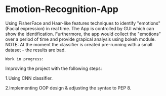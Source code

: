 # Emotion-Recognition-App
Using FisherFace and Haar-like features techniques to identify "emotions" (Facial expression) in real time.
The App is controlled by GUI which can show the identification.
Furthermore, the app would collect the "emotions" over a period of time and provide grapical analysis using bokeh module.
NOTE: At the moment the classifier is created pre-running with a small dataset - the results are bad.

`Work in progress:` 

Improving the project with the following steps: 

  1.Using CNN classifier. 
  
  2.Implementing OOP design & adjusting the syntax to PEP 8. 
